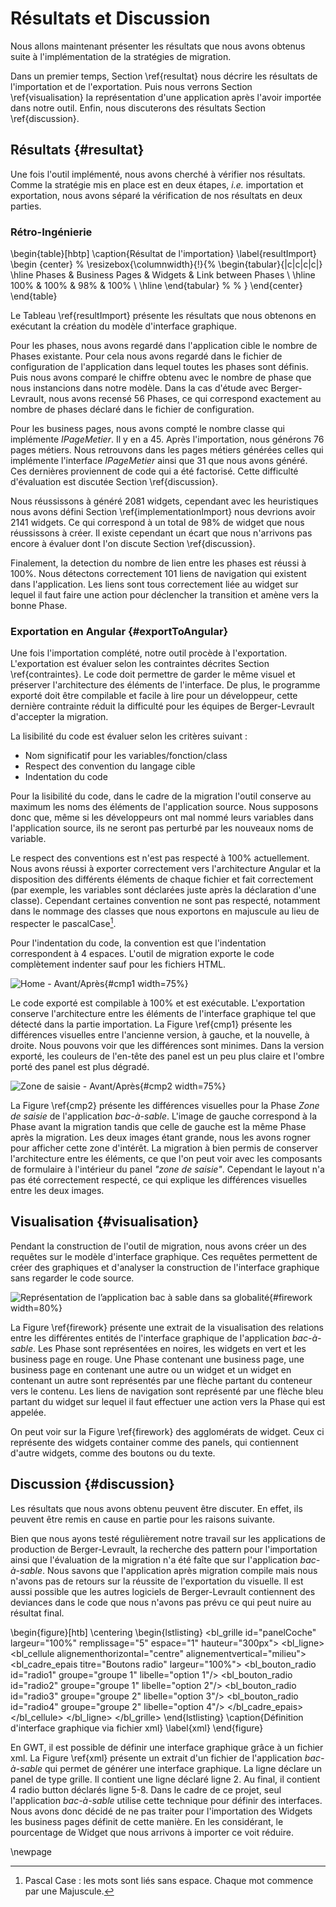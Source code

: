 # Résultats et Discussion

Nous allons maintenant présenter les résultats que nous avons obtenus suite à l'implémentation de la stratégies de migration.

Dans un premier temps, Section \ref{resultat} nous décrire les résultats de l'importation et de l'exportation.
Puis nous verrons Section \ref{visualisation} la représentation d'une application après l'avoir importée dans notre outil.
Enfin, nous discuterons des résultats Section \ref{discussion}.

## Résultats {#resultat}

Une fois l'outil implémenté, nous avons cherché à vérifier nos résultats.
Comme la stratégie mis en place est en deux étapes, _i.e._ importation et exportation,
    nous avons séparé la vérification de nos résultats en deux parties.

### Rétro-Ingénierie

\begin{table}[hbtp]
    \caption{Résultat de l'importation}
    \label{resultImport}
    \begin {center}
  %  \resizebox{\columnwidth}{!}{%
    \begin{tabular}{|c|c|c|c|}
        \hline
         Phases & Business Pages & Widgets & Link between Phases \\
        \hline
        100\% & 100\% & 98\% & 100\% \\
        \hline
    \end{tabular} %
   % }
    \end{center}
\end{table}

Le Tableau \ref{resultImport} présente les résultats que nous obtenons en exécutant la création du modèle d'interface graphique.

Pour les phases, nous avons regardé dans l'application cible le nombre de Phases existante.
Pour cela nous avons regardé dans le fichier de configuration de l'application dans lequel toutes les phases sont définis.
Puis nous avons comparé le chiffre obtenu avec le nombre de phase que nous instancions dans notre modèle.
Dans la cas d'étude avec Berger-Levrault, nous avons recensé 56 Phases, ce qui correspond exactement au nombre de phases déclaré dans le fichier de configuration.

Pour les business pages, nous avons compté le nombre classe qui implémente _IPageMetier_.
Il y en a 45.
Après l'importation, nous générons 76 pages métiers.
Nous retrouvons dans les pages métiers générées celles qui implémente l'interface _IPageMetier_ ainsi que 31 que nous avons généré.
Ces dernières proviennent de code qui a été factorisé.
Cette difficulté d'évaluation est discutée Section \ref{discussion}.

Nous réussissons à généré 2081 widgets, cependant avec les heuristiques nous avons défini Section \ref{implementationImport} nous devrions avoir 2141 widgets.
Ce qui correspond à un total de 98% de widget que nous réussissons à créer.
Il existe cependant un écart que nous n'arrivons pas encore à évaluer dont l'on discute Section \ref{discussion}.

Finalement, la detection du nombre de lien entre les phases est réussi à 100%.
Nous détectons correctement 101 liens de navigation qui existent dans l'application.
Les liens sont tous correctement liée au widget sur lequel il faut faire une action
    pour déclencher la transition et amène vers la bonne Phase.

### Exportation en Angular {#exportToAngular}

Une fois l'importation complété, notre outil procède à l'exportation.
L'exportation est évaluer selon les contraintes décrites Section \ref{contraintes}.
Le code doit permettre de garder le même visuel et préserver l'architecture des éléments de l'interface.
De plus, le programme exporté doit être compilable et facile à lire pour un développeur,
    cette dernière contrainte réduit la difficulté pour les équipes de Berger-Levrault d'accepter la migration.

La lisibilité du code est évaluer selon les critères suivant :

- Nom significatif pour les variables/fonction/class
- Respect des convention du langage cible
- Indentation du code

Pour la lisibilité du code, dans le cadre de la migration l'outil conserve au maximum les noms des éléments de l'application source.
Nous supposons donc que, même si les développeurs ont mal nommé leurs variables dans l'application source, ils ne seront pas perturbé par les nouveaux noms de variable.

Le respect des conventions est n'est pas respecté à 100% actuellement.
Nous avons réussi à exporter correctement vers l'architecture Angular et la disposition des différents éléments de chaque fichier et fait correctement (par exemple, les variables sont déclarées juste après la déclaration d'une classe).
Cependant certaines convention ne sont pas respecté, notamment dans le nommage des classes que nous exportons en majuscule au lieu de respecter le pascalCase[^pascalCase].

[^pascalCase]: Pascal Case : les mots sont liés sans espace. Chaque mot commence par une Majuscule.

Pour l'indentation du code, la convention est que l'indentation correspondent à 4 espaces.
L'outil de migration exporte le code complètement indenter sauf pour les fichiers HTML.

![Home - Avant/Après](figures/cmp1.PNG){#cmp1 width=75%}

Le code exporté est compilable à 100% et est exécutable.
L'exportation conserve l'architecture entre les éléments de l'interface graphique tel que détecté dans la partie importation.
La Figure \ref{cmp1} présente les différences visuelles entre l'ancienne version, à gauche, et la nouvelle, à droite.
Nous pouvons voir que les différences sont minimes.
Dans la version exporté, les couleurs de l'en-tête des panel est un peu plus claire et l'ombre porté des panel est plus dégradé.

![Zone de saisie - Avant/Après](figures/cmp2.PNG){#cmp2 width=75%}

La Figure \ref{cmp2} présente les différences visuelles pour la Phase _Zone de saisie_ de l'application _bac-à-sable_.
L'image de gauche correspond à la Phase avant la migration tandis que celle de gauche est la même Phase après la migration.
Les deux images étant grande, nous les avons rogner pour afficher cette zone d'intérêt.
La migration à bien permis de conserver l'architecture entre les éléments, ce que l'on peut voir avec les composants de formulaire à l'intérieur du panel _"zone de saisie"_.
Cependant le layout n'a pas été correctement respecté, ce qui explique les différences visuelles entre les deux images.

## Visualisation {#visualisation}

Pendant la construction de l'outil de migration, nous avons créer un des requêtes sur
    le modèle d'interface graphique.
Ces requêtes permettent de créer des graphiques et d'analyser la construction de l'interface graphique sans regarder le code source.

![Représentation de l’application bac à sable dans sa globalité](figures/firework.png){#firework width=80%}

La Figure \ref{firework} présente une extrait de la visualisation des relations entre les
    différentes entités de l'interface graphique de l'application _bac-à-sable_.
Les Phase sont représentées en noires, les widgets en vert et les business page en rouge.
Une Phase contenant une business page, une business page en contenant une autre ou un widget et un widget en contenant un autre sont représentés par une flèche partant du conteneur vers le contenu.
Les liens de navigation sont représenté par une flèche bleu partant du widget sur lequel il faut effectuer une action vers la Phase qui est appelée.

On peut voir sur la Figure \ref{firework} des agglomérats de widget.
Ceux ci représente des widgets container comme des panels, qui contiennent d'autre widgets, comme des boutons ou du texte.

## Discussion {#discussion}

Les résultats que nous avons obtenu peuvent être discuter.
En effet, ils peuvent être remis en cause en partie pour les raisons suivante.

Bien que nous ayons testé régulièrement notre travail sur les applications de production de Berger-Levrault,
    la recherche des pattern pour l'importation ainsi que l'évaluation de la migration n'a été faîte que sur l'application
    _bac-à-sable_.
Nous savons que l'application après migration compile mais nous n'avons pas de retours sur la réussite de l'exportation du visuelle.
Il est aussi possible que les autres logiciels de Berger-Levrault contiennent des deviances dans le code que nous n'avons pas prévu
    ce qui peut nuire au résultat final.

\begin{figure}[htb]
\centering
\begin{lstlisting}
<bl_grille id="panelCoche" largeur="100%" remplissage="5" espace="1" hauteur="300px">
    <bl_ligne>
        <bl_cellule alignementhorizontal="centre" alignementvertical="milieu">
            <bl_cadre_epais titre="Boutons radio" largeur="100%">
                <bl_bouton_radio id="radio1" groupe="groupe 1" libelle="option 1"/>
                <bl_bouton_radio id="radio2" groupe="groupe 1" libelle="option 2"/>
                <bl_bouton_radio id="radio3" groupe="groupe 2" libelle="option 3"/>
                <bl_bouton_radio id="radio4" groupe="groupe 2" libelle="option 4"/>
            </bl_cadre_epais>
        </bl_cellule>
    </bl_ligne>
</bl_grille>
\end{lstlisting}
\caption{Définition d'interface graphique via fichier xml}
\label{xml}
\end{figure}

En GWT, il est possible de définir une interface graphique grâce à un fichier xml.
La Figure \ref{xml} présente un extrait d'un fichier de l'application _bac-à-sable_ qui permet de générer une interface graphique.
La ligne déclare un panel de type grille.
Il contient une ligne déclaré ligne 2.
Au final, il contient 4 radio button déclarés ligne 5-8.
Dans le cadre de ce projet, seul l'application _bac-à-sable_ utilise cette technique pour définir des interfaces.
Nous avons donc décidé de ne pas traiter pour l'importation des Widgets les business pages définit de cette manière.
En les considérant, le pourcentage de Widget que nous arrivons à importer ce voit réduire.

\newpage